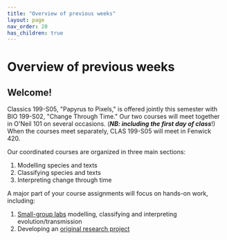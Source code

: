 ```yaml
---
title: "Overview of previous weeks"
layout: page
nav_order: 20
has_children: true
---
```



# Overview of previous weeks



## Welcome!

Classics 199-S05, "Papyrus to Pixels," is offered jointly this semester with BIO 199-S02, "Change Through Time."  Our two courses will meet together in O'Neil 101 on several occasions. (***NB: including the first day of class***!)  When the courses meet separately, CLAS 199-S05 will meet in Fenwick 420.

Our coordinated courses are organized in three main sections:

1. Modelling species and texts
2. Classifying species and texts
3. Interpreting change through time

A major part of your course assignments will focus on hands-on work, including:

1. [Small-group labs](https://neelsmith.github.io/papyrus_to_pixels/labs/) modelling, classifying and interpreting evolution/transmission
2. Developing an [original research project](https://neelsmith.github.io/papyrus_to_pixels/project/)
